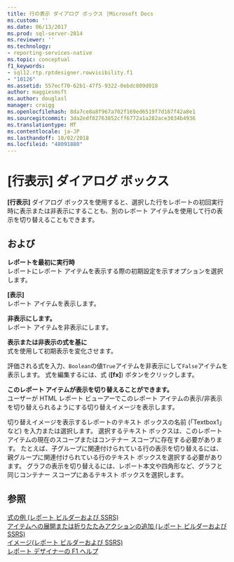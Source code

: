 ```yaml
---
title: 行の表示 ダイアログ ボックス |Microsoft Docs
ms.custom: ''
ms.date: 06/13/2017
ms.prod: sql-server-2014
ms.reviewer: ''
ms.technology:
- reporting-services-native
ms.topic: conceptual
f1_keywords:
- sql12.rtp.rptdesigner.rowvisibility.f1
- "10126"
ms.assetid: 557ecf70-62b1-47f5-9322-0ebdc809d018
author: maggiesmsft
ms.author: douglasl
manager: craigg
ms.openlocfilehash: 8da7ce8a8f967a702f169ed6519f7d187f42a8e1
ms.sourcegitcommit: 3da2edf82763852cff6772a1a282ace3034b4936
ms.translationtype: MT
ms.contentlocale: ja-JP
ms.lasthandoff: 10/02/2018
ms.locfileid: "48091880"
---
```

# <a name="row-visibility-dialog-box"></a>[行表示] ダイアログ ボックス
  **[行表示]** ダイアログ ボックスを使用すると、選択した行をレポートの初回実行時に表示または非表示にすることも、別のレポート アイテムを使用して行の表示を切り替えることもできます。  
  
## <a name="options"></a>および  
 **レポートを最初に実行時**  
 レポートにレポート アイテムを表示する際の初期設定を示すオプションを選択します。  
  
 **[表示]**  
 レポート アイテムを表示します。  
  
 **非表示にします。**  
 レポート アイテムを非表示にします。  
  
 **表示または非表示の式を基に**  
 式を使用して初期表示を変化させます。  
  
 評価される式を入力、`Boolean`の値`True`アイテムを非表示にして`False`アイテムを表示します。 式を編集するには、式 (**[fx]**) ボタンをクリックします。  
  
 **このレポート アイテムが表示を切り替えることができます。**  
 ユーザーが HTML レポート ビューアーでこのレポート アイテムの表示/非表示を切り替えられるようにする切り替えイメージを表示します。  
  
 切り替えイメージを表示するレポートのテキスト ボックスの名前 (「Textbox1」など) を入力または選択します。 選択するテキスト ボックスは、このレポート アイテムの現在のスコープまたはコンテナー スコープに存在する必要があります。 たとえば、子グループに関連付けられている行の表示を切り替えるには、親グループに関連付けられている行のテキスト ボックスを選択する必要があります。 グラフの表示を切り替えるには、レポート本文や四角形など、グラフと同じコンテナー スコープにあるテキスト ボックスを選択します。  
  
## <a name="see-also"></a>参照  
 [式の例 (レポート ビルダーおよび SSRS)](report-design/expression-examples-report-builder-and-ssrs.md)   
 [アイテムへの展開または折りたたみアクションの追加 &#40;レポート ビルダーおよび SSRS&#41;](report-design/add-an-expand-or-collapse-action-to-an-item-report-builder-and-ssrs.md)   
 [イメージ&#40;レポート ビルダーおよび SSRS&#41;](report-design/images-report-builder-and-ssrs.md)   
 [レポート デザイナーの F1 ヘルプ](tools/report-designer-f1-help.md)  
  
  
